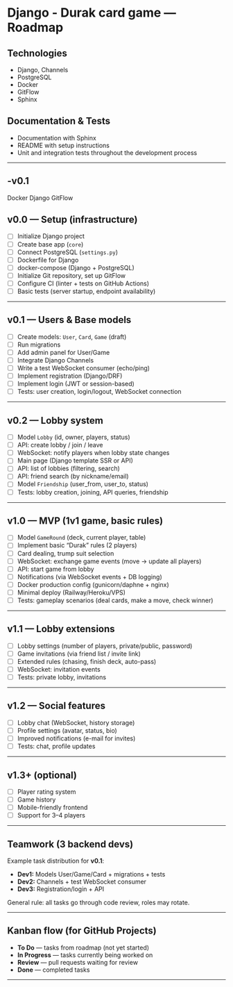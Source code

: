 # Django - Durak card game — Roadmap

## Technologies
- Django, Channels
- PostgreSQL
- Docker
- GitFlow
- Sphinx

## Documentation & Tests
- Documentation with Sphinx
- README with setup instructions
- Unit and integration tests throughout the development process

---

## -v0.1
Docker
Django
GitFlow

## v0.0 — Setup (infrastructure)
- [ ] Initialize Django project
- [ ] Create base app (`core`)
- [ ] Connect PostgreSQL (`settings.py`)
- [ ] Dockerfile for Django
- [ ] docker-compose (Django + PostgreSQL)
- [ ] Initialize Git repository, set up GitFlow
- [ ] Configure CI (linter + tests on GitHub Actions)
- [ ] Basic tests (server startup, endpoint availability)

---

## v0.1 — Users & Base models
- [ ] Create models: `User`, `Card`, `Game` (draft)
- [ ] Run migrations
- [ ] Add admin panel for User/Game
- [ ] Integrate Django Channels
- [ ] Write a test WebSocket consumer (echo/ping)
- [ ] Implement registration (Django/DRF)
- [ ] Implement login (JWT or session-based)
- [ ] Tests: user creation, login/logout, WebSocket connection

---

## v0.2 — Lobby system
- [ ] Model `Lobby` (id, owner, players, status)
- [ ] API: create lobby / join / leave
- [ ] WebSocket: notify players when lobby state changes
- [ ] Main page (Django template SSR or API)
- [ ] API: list of lobbies (filtering, search)
- [ ] API: friend search (by nickname/email)
- [ ] Model `Friendship` (user_from, user_to, status)
- [ ] Tests: lobby creation, joining, API queries, friendship

---

## v1.0 — MVP (1v1 game, basic rules)
- [ ] Model `GameRound` (deck, current player, table)
- [ ] Implement basic “Durak” rules (2 players)
- [ ] Card dealing, trump suit selection
- [ ] WebSocket: exchange game events (move → update all players)
- [ ] API: start game from lobby
- [ ] Notifications (via WebSocket events + DB logging)
- [ ] Docker production config (gunicorn/daphne + nginx)
- [ ] Minimal deploy (Railway/Heroku/VPS)
- [ ] Tests: gameplay scenarios (deal cards, make a move, check winner)

---

## v1.1 — Lobby extensions
- [ ] Lobby settings (number of players, private/public, password)
- [ ] Game invitations (via friend list / invite link)
- [ ] Extended rules (chasing, finish deck, auto-pass)
- [ ] WebSocket: invitation events
- [ ] Tests: private lobby, invitations

---

## v1.2 — Social features
- [ ] Lobby chat (WebSocket, history storage)
- [ ] Profile settings (avatar, status, bio)
- [ ] Improved notifications (e-mail for invites)
- [ ] Tests: chat, profile updates

---

## v1.3+ (optional)
- [ ] Player rating system
- [ ] Game history
- [ ] Mobile-friendly frontend
- [ ] Support for 3–4 players

---

## Teamwork (3 backend devs)
Example task distribution for **v0.1**:
- **Dev1:** Models User/Game/Card + migrations + tests  
- **Dev2:** Channels + test WebSocket consumer  
- **Dev3:** Registration/login + API  

General rule: all tasks go through code review, roles may rotate.

---

## Kanban flow (for GitHub Projects)
- **To Do** — tasks from roadmap (not yet started)  
- **In Progress** — tasks currently being worked on  
- **Review** — pull requests waiting for review  
- **Done** — completed tasks  

---

